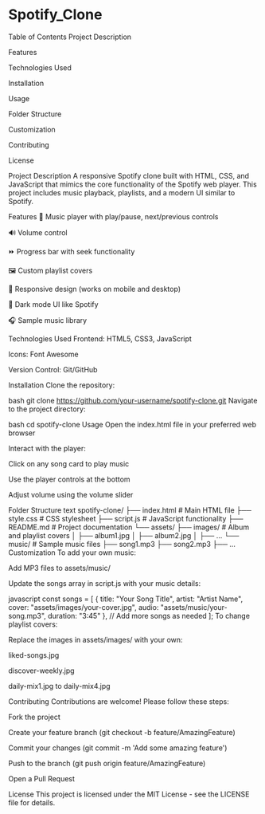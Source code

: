 # Spotify_Clone
Table of Contents
Project Description

Features

Technologies Used

Installation

Usage

Folder Structure

Customization

Contributing

License

Project Description
A responsive Spotify clone built with HTML, CSS, and JavaScript that mimics the core functionality of the Spotify web player. This project includes music playback, playlists, and a modern UI similar to Spotify.

Features
🎵 Music player with play/pause, next/previous controls

🔊 Volume control

⏩ Progress bar with seek functionality

🖼️ Custom playlist covers

📱 Responsive design (works on mobile and desktop)

🎨 Dark mode UI like Spotify

🎧 Sample music library

Technologies Used
Frontend: HTML5, CSS3, JavaScript

Icons: Font Awesome

Version Control: Git/GitHub

Installation
Clone the repository:

bash
git clone https://github.com/your-username/spotify-clone.git
Navigate to the project directory:

bash
cd spotify-clone
Usage
Open the index.html file in your preferred web browser

Interact with the player:

Click on any song card to play music

Use the player controls at the bottom

Adjust volume using the volume slider

Folder Structure
text
spotify-clone/
├── index.html          # Main HTML file
├── style.css           # CSS stylesheet
├── script.js           # JavaScript functionality
├── README.md           # Project documentation
└── assets/
    ├── images/         # Album and playlist covers
    │   ├── album1.jpg
    │   ├── album2.jpg
    │   ├── ...
    └── music/          # Sample music files
        ├── song1.mp3
        ├── song2.mp3
        ├── ...
Customization
To add your own music:

Add MP3 files to assets/music/

Update the songs array in script.js with your music details:

javascript
const songs = [
    {
        title: "Your Song Title",
        artist: "Artist Name",
        cover: "assets/images/your-cover.jpg",
        audio: "assets/music/your-song.mp3",
        duration: "3:45"
    },
    // Add more songs as needed
];
To change playlist covers:

Replace the images in assets/images/ with your own:

liked-songs.jpg

discover-weekly.jpg

daily-mix1.jpg to daily-mix4.jpg

Contributing
Contributions are welcome! Please follow these steps:

Fork the project

Create your feature branch (git checkout -b feature/AmazingFeature)

Commit your changes (git commit -m 'Add some amazing feature')

Push to the branch (git push origin feature/AmazingFeature)

Open a Pull Request

License
This project is licensed under the MIT License - see the LICENSE file for details.
